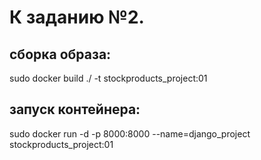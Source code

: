 # К заданию №2.
## сборка образа:
sudo docker build ./ -t stockproducts_project:01

## запуск контейнера:
sudo docker run -d -p 8000:8000 --name=django_project stockproducts_project:01